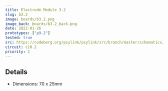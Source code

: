 ```yaml
---
title: Electrode Module 3.2
slug: b3.2
image: boards/b3.2.png
image_back: boards/b3.2_back.png
date: 2022-01-26
prototypes: ["p9.2"]
tested: true
src: https://codeberg.org/psylink/psylink/src/branch/master/schematics/b3.2.kicad_pcb
circuit: c10.2
priority: 1
---
```


## Details

- Dimensions: 70 x 25mm
